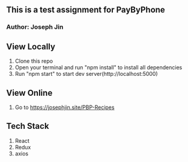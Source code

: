 ## This is a test assignment for PayByPhone
### Author: Joseph Jin



## View Locally   
  1. Clone this repo
  2. Open your terminal and run "npm install" to install all dependencies
  3. Run "npm start" to start dev server(http://localhost:5000)
  
  
  
## View Online
  1. Go to https://josephjin.site/PBP-Recipes
  
  
  

## Tech Stack
1. React
2. Redux
3. axios
